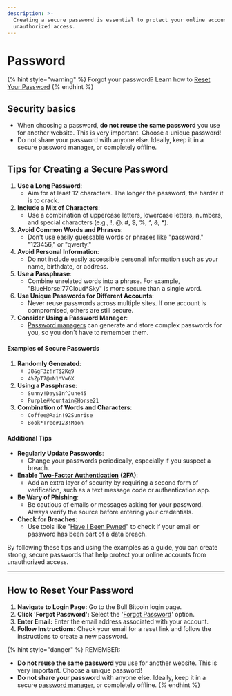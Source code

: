 ```yaml
---
description: >-
  Creating a secure password is essential to protect your online accounts from
  unauthorized access.
---
```


# Password

{% hint style="warning" %}
Forgot your password? Learn how to [Reset Your Password](password.md#how-to-reset-your-password)
{% endhint %}

## Security basics

* When choosing a password, **do not reuse the same password** you use for another website. This is very important. Choose a unique password!
* Do not share your password with anyone else. Ideally, keep it in a secure password manager, or completely offline.

## Tips for Creating a Secure Password

1. **Use a Long Password**:
   * Aim for at least 12 characters. The longer the password, the harder it is to crack.
2. **Include a Mix of Characters**:
   * Use a combination of uppercase letters, lowercase letters, numbers, and special characters (e.g., !, @, #, $, %, ^, &, \*).
3. **Avoid Common Words and Phrases**:
   * Don't use easily guessable words or phrases like "password," "123456," or "qwerty."
4. **Avoid Personal Information**:
   * Do not include easily accessible personal information such as your name, birthdate, or address.
5. **Use a Passphrase**:
   * Combine unrelated words into a phrase. For example, "BlueHorse!77Cloud\*Sky" is more secure than a single word.
6. **Use Unique Passwords for Different Accounts**:
   * Never reuse passwords across multiple sites. If one account is compromised, others are still secure.
7. **Consider Using a Password Manager**:
   * [Password managers](../../../faq/account-issues/what-is-a-password-manager.md) can generate and store complex passwords for you, so you don't have to remember them.

#### Examples of Secure Passwords

1. **Randomly Generated**:
   * `J8&gF3z!rT$2Kq9`
   * `4%ZpT7@mN1*Vw6X`
2. **Using a Passphrase**:
   * `Sunny!Day$In^June45`
   * `Purple#Mountain@Horse21`
3. **Combination of Words and Characters**:
   * `Coffee@Rain!92Sunrise`
   * `Book*Tree#123!Moon`

#### Additional Tips

* **Regularly Update Passwords**:
  * Change your passwords periodically, especially if you suspect a breach.
* **Enable** [**Two-Factor Authentication**](two-factor-authentication.md) **(2FA)**:
  * Add an extra layer of security by requiring a second form of verification, such as a text message code or authentication app.
* **Be Wary of Phishing**:
  * Be cautious of emails or messages asking for your password. Always verify the source before entering your credentials.
* **Check for Breaches**:
  * Use tools like "[Have I Been Pwned](https://haveibeenpwned.com/)" to check if your email or password has been part of a data breach.

By following these tips and using the examples as a guide, you can create strong, secure passwords that help protect your online accounts from unauthorized access.



***

## How to Reset Your Password

1. **Navigate to Login Page:** Go to the Bull Bitcoin login page.
2. **Click 'Forgot Password':** Select the '[Forgot Password](https://bullbitcoin.com/forgot-password)' option.
3. **Enter Email:** Enter the email address associated with your account.
4. **Follow Instructions:** Check your email for a reset link and follow the instructions to create a new password.



{% hint style="danger" %}
REMEMBER:&#x20;

* **Do not reuse the same password** you use for another website. This is very important. Choose a unique password!
* **Do not share your password** with anyone else. Ideally, keep it in a secure [password manager](../../../faq/account-issues/what-is-a-password-manager.md), or completely offline.
{% endhint %}

